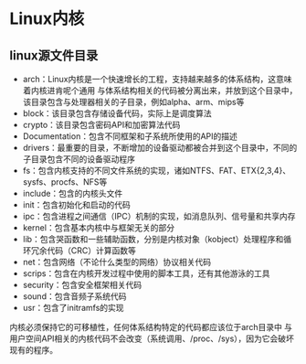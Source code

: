 # Linux内核
## linux源文件目录
+ arch：Linux内核是一个快速增长的工程，支持越来越多的体系结构，这意味着内核进肯呢个通用
与体系结构相关的代码被分离出来，并放到这个目录中，该目录包含与处理器相关的子目录，例如alpha、arm、mips等
+ block：该目录包含存储设备代码，实际上是调度算法
+ crypto：该目录包含密码API和加密算法代码
+ Documentation：包含不同框架和子系统所使用的API的描述
+ drivers：最重要的目录，不断增加的设备驱动都被合并到这个目录中，不同的子目录包含不同的设备驱动程序
+ fs：包含内核支持的不同文件系统的实现，诸如NTFS、FAT、ETX{2,3,4}、sysfs、procfs、NFS等
+ include：包含的内核头文件
+ init：包含初始化和启动的代码
+ ipc：包含进程之间通信（IPC）机制的实现，如消息队列、信号量和共享内存
+ kernel：包含基本内核中与框架无关的部分
+ lib：包含哭函数和一些辅助函数，分别是内核对象（kobject）处理程序和循环冗余代码（CRC）计算函数等
+ net：包含网络（不论什么类型的网络）协议相关代码
+ scrips：包含在内核开发过程中使用的脚本工具，还有其他游泳的工具
+ security：包含安全框架相关代码
+ sound：包含音频子系统代码
+ usr：包含了initramfs的实现

内核必须保持它的可移植性，任何体系结构特定的代码都应该位于arch目录中
与用户空间API相关的内核代码不会改变（系统调用、/proc、/sys），因为它会破坏现有的程序。

